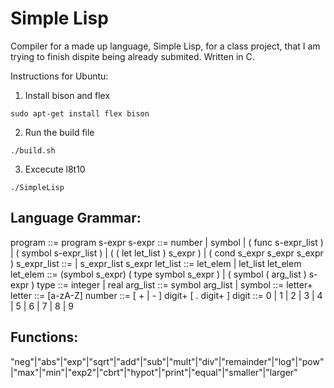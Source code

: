 # Simple Lisp
Compiler for a made up language, Simple Lisp, for a class project, that I am trying to finish dispite being already submited. Written in C.

Instructions for Ubuntu:
1. Install bison and flex
```
sudo apt-get install flex bison
```
2. Run the build file
```
./build.sh
```
3. Excecute l8t10
```
./SimpleLisp
```

## Language Grammar:

program ::= program s-expr
s-expr ::= number | symbol | ( func s-expr_list ) | ( symbol s-expr_list ) | ( ( let let_list ) s_expr ) | ( cond s_expr s_expr s_expr )
s_expr_list ::= | s_expr_list s_expr
let_list ::= let_elem | let_list let_elem
let_elem ::= (symbol s_expr) ( type symbol s_expr ) | ( symbol ( arg_list ) s-expr )
type ::= integer | real
arg_list ::= symbol arg_list |
symbol ::= letter+
letter ::= [a-zA-Z]
number ::= [ + | - ] digit+ [ . digit+ ] 
digit ::= 0 | 1 | 2 | 3 | 4 | 5 | 6 | 7 | 8 | 9

## Functions:

"neg"|"abs"|"exp"|"sqrt"|"add"|"sub"|"mult"|"div"|"remainder"|"log"|"pow"|"max"|"min"|"exp2"|"cbrt"|"hypot"|"print"|"equal"|"smaller"|"larger"

